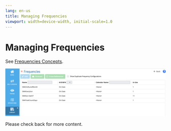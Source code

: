 ```yaml
---
lang: en-us
title: Managing Frequencies
viewport: width=device-width, initial-scale=1.0
---
```


# Managing Frequencies

See [Frequencies Concepts](../../../../automation-concepts/frequencies.md).

![Managing Frequencies](../../../../Resources/Images/SM/Library/ManagingLibrary/ManagingFrequencies.png "Managing Frequencies")

Please check back for more content.
